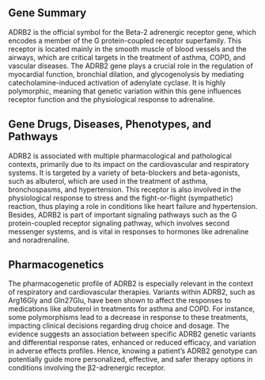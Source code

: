 ## Gene Summary
ADRB2 is the official symbol for the Beta-2 adrenergic receptor gene, which encodes a member of the G protein-coupled receptor superfamily. This receptor is located mainly in the smooth muscle of blood vessels and the airways, which are critical targets in the treatment of asthma, COPD, and vascular diseases. The ADRB2 gene plays a crucial role in the regulation of myocardial function, bronchial dilation, and glycogenolysis by mediating catecholamine-induced activation of adenylate cyclase. It is highly polymorphic, meaning that genetic variation within this gene influences receptor function and the physiological response to adrenaline.

## Gene Drugs, Diseases, Phenotypes, and Pathways
ADRB2 is associated with multiple pharmacological and pathological contexts, primarily due to its impact on the cardiovascular and respiratory systems. It is targeted by a variety of beta-blockers and beta-agonists, such as albuterol, which are used in the treatment of asthma, bronchospasms, and hypertension. This receptor is also involved in the physiological response to stress and the fight-or-flight (sympathetic) reaction, thus playing a role in conditions like heart failure and hypertension. Besides, ADRB2 is part of important signaling pathways such as the G protein-coupled receptor signaling pathway, which involves second messenger systems, and is vital in responses to hormones like adrenaline and noradrenaline. 

## Pharmacogenetics
The pharmacogenetic profile of ADRB2 is especially relevant in the context of respiratory and cardiovascular therapies. Variants within ADRB2, such as Arg16Gly and Gln27Glu, have been shown to affect the responses to medications like albuterol in treatments for asthma and COPD. For instance, some polymorphisms lead to a decrease in response to these treatments, impacting clinical decisions regarding drug choice and dosage. The evidence suggests an association between specific ADRB2 genetic variants and differential response rates, enhanced or reduced efficacy, and variation in adverse effects profiles. Hence, knowing a patient’s ADRB2 genotype can potentially guide more personalized, effective, and safer therapy options in conditions involving the β2-adrenergic receptor.